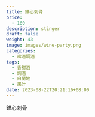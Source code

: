 ```yaml
---
title: 錐心刺骨
price:
  - 160
description: stinger
draft: false
weight: 43
image: images/wine-party.png
categories:
  - 啤酒調酒
tags:
  - 香甜酒
  - 調酒
  - 白蘭地
  - 果汁
date: 2023-08-22T20:21:16+08:00
---
```


 錐心刺骨
